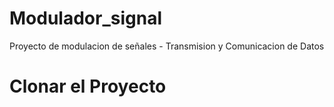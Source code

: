 Modulador_signal
================

Proyecto de modulacion de señales - Transmision y Comunicacion de Datos


Clonar el Proyecto
==================


```git clone git@github.com:omarhernandez/modulador_signal.git
```

